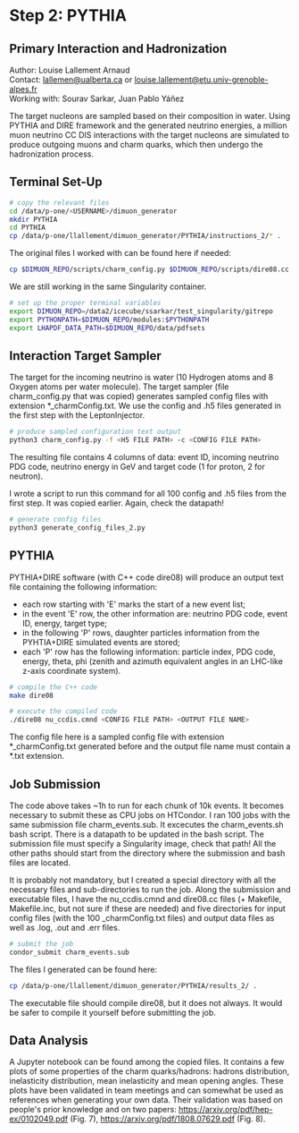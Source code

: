 # Step 2: PYTHIA

## Primary Interaction and Hadronization

Author: Louise Lallement Arnaud  
Contact: lallemen@ualberta.ca or louise.lallement@etu.univ-grenoble-alpes.fr  
Working with: Sourav Sarkar, Juan Pablo Yáñez

The target nucleons are sampled based on their composition in water. Using PYTHIA and DIRE framework and the generated neutrino energies, a million muon neutrino CC DIS interactions with the target nucleons are simulated to produce outgoing muons and charm quarks, which then undergo the hadronization process.

## Terminal Set-Up

```bash
# copy the relevant files
cd /data/p-one/<USERNAME>/dimuon_generator
mkdir PYTHIA
cd PYTHIA
cp /data/p-one/llallement/dimuon_generator/PYTHIA/instructions_2/* .
```

The original files I worked with can be found here if needed:
```bash
cp $DIMUON_REPO/scripts/charm_config.py $DIMUON_REPO/scripts/dire08.cc $DIMUON_REPO/scripts/Makefile* $DIMUON_REPO/scripts/nu_ccdis.cmnd .
```

We are still working in the same Singularity container.

```bash
# set up the proper terminal variables
export DIMUON_REPO=/data2/icecube/ssarkar/test_singularity/gitrepo
export PYTHONPATH=$DIMUON_REPO/modules:$PYTHONPATH
export LHAPDF_DATA_PATH=$DIMUON_REPO/data/pdfsets
```

## Interaction Target Sampler

The target for the incoming neutrino is water (10 Hydrogen atoms and 8 Oxygen atoms per water molecule). The target sampler (file charm_config.py that was copied) generates sampled config files with extension *_charmConfig.txt. We use the config and .h5 files generated in the first step with the LeptonInjector.

```bash
# produce sampled configuration text output
python3 charm_config.py -f <H5 FILE PATH> -c <CONFIG FILE PATH>
```

The resulting file contains 4 columns of data: event ID, incoming neutrino PDG code, neutrino energy in GeV and target code (1 for proton, 2 for neutron).

I wrote a script to run this command for all 100 config and .h5 files from the first step. It was copied earlier. Again, check the datapath!

```bash
# generate config files
python3 generate_config_files_2.py
```

## PYTHIA

PYTHIA+DIRE software (with C++ code dire08) will produce an output text file containing the following information:
- each row starting with 'E' marks the start of a new event list;
- in the event 'E' row, the other information are: neutrino PDG code, event ID, energy, target type;
- in the following 'P' rows, daughter particles information from the PYHTIA+DIRE simulated events are stored;
- each 'P' row has the following information: particle index, PDG code, energy, theta, phi (zenith and azimuth equivalent angles in an LHC-like z-axis coordinate system).

```bash
# compile the C++ code
make dire08

# execute the compiled code
./dire08 nu_ccdis.cmnd <CONFIG FILE PATH> <OUTPUT FILE NAME>
```

The config file here is a sampled config file with extension *_charmConfig.txt generated before and the output file name must contain a *.txt extension.

## Job Submission

The code above takes ~1h to run for each chunk of 10k events. It becomes necessary to submit these as CPU jobs on HTCondor. I ran 100 jobs with the same submission file charm_events.sub. It excecutes the charm_events.sh bash script. There is a datapath to be updated in the bash script. The submission file must specify a Singularity image, check that path! All the other paths should start from the directory where the submission and bash files are located.

It is probably not mandatory, but I created a special directory with all the necessary files and sub-directories to run the job. Along the submission and executable files, I have the nu_ccdis.cmnd and dire08.cc files (+ Makefile, Makefile.inc, but not sure if these are needed) and five directories for input config files (with the 100 _charmConfig.txt files) and output data files as well as .log, .out and .err files.

```bash
# submit the job
condor_submit charm_events.sub
```

The files I generated can be found here:
```bash
cp /data/p-one/llallement/dimuon_generator/PYTHIA/results_2/ .
```

The executable file should compile dire08, but it does not always. It would be safer to compile it yourself before submitting the job.

## Data Analysis

A Jupyter notebook can be found among the copied files. It contains a few plots of some properties of the charm quarks/hadrons: hadrons distribution, inelasticity distribution, mean inelasticity and mean opening angles. These plots have been validated in team meetings and can somewhat be used as references when generating your own data. Their validation was based on people's prior knowledge and on two papers: https://arxiv.org/pdf/hep-ex/0102049.pdf (Fig. 7), https://arxiv.org/pdf/1808.07629.pdf (Fig. 8).

